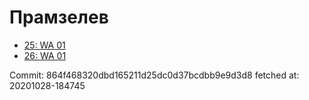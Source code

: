 # Прамзелев
- [25: WA 01](25.md)
- [26: WA 01](26.md)

Commit: 864f468320dbd165211d25dc0d37bcdbb9e9d3d8
 fetched at: 20201028-184745

